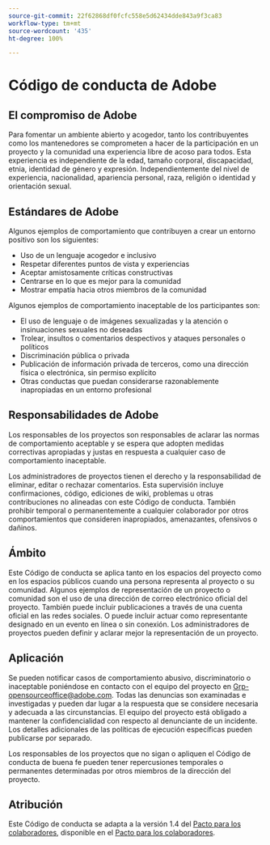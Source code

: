 ```yaml
---
source-git-commit: 22f62868df0fcfc558e5d62434dde843a9f3ca83
workflow-type: tm+mt
source-wordcount: '435'
ht-degree: 100%

---
```

# Código de conducta de Adobe

## El compromiso de Adobe

Para fomentar un ambiente abierto y acogedor, tanto los contribuyentes como los mantenedores se comprometen a hacer de la participación en un proyecto y la comunidad una experiencia libre de acoso para todos. Esta experiencia es independiente de la edad, tamaño corporal, discapacidad, etnia, identidad de género y expresión. Independientemente del nivel de experiencia, nacionalidad, apariencia personal, raza, religión o identidad y orientación sexual.

## Estándares de Adobe

Algunos ejemplos de comportamiento que contribuyen a crear un entorno positivo son los siguientes:

* Uso de un lenguaje acogedor e inclusivo
* Respetar diferentes puntos de vista y experiencias
* Aceptar amistosamente críticas constructivas
* Centrarse en lo que es mejor para la comunidad
* Mostrar empatía hacia otros miembros de la comunidad

Algunos ejemplos de comportamiento inaceptable de los participantes son:

* El uso de lenguaje o de imágenes sexualizadas y la atención o insinuaciones sexuales no deseadas
* Trolear, insultos o comentarios despectivos y ataques personales o políticos
* Discriminación pública o privada
* Publicación de información privada de terceros, como una dirección física o electrónica, sin permiso explícito
* Otras conductas que puedan considerarse razonablemente inapropiadas en un entorno profesional

## Responsabilidades de Adobe

Los responsables de los proyectos son responsables de aclarar las normas de comportamiento aceptable y se espera que adopten medidas correctivas apropiadas y justas en respuesta a cualquier caso de comportamiento inaceptable.

Los administradores de proyectos tienen el derecho y la responsabilidad de eliminar, editar o rechazar comentarios. Esta supervisión incluye confirmaciones, código, ediciones de wiki, problemas u otras contribuciones no alineadas con este Código de conducta. También prohibir temporal o permanentemente a cualquier colaborador por otros comportamientos que consideren inapropiados, amenazantes, ofensivos o dañinos.

## Ámbito

Este Código de conducta se aplica tanto en los espacios del proyecto como en los espacios públicos cuando una persona representa al proyecto o su comunidad. Algunos ejemplos de representación de un proyecto o comunidad son el uso de una dirección de correo electrónico oficial del proyecto. También puede incluir publicaciones a través de una cuenta oficial en las redes sociales. O puede incluir actuar como representante designado en un evento en línea o sin conexión. Los administradores de proyectos pueden definir y aclarar mejor la representación de un proyecto.

## Aplicación

Se pueden notificar casos de comportamiento abusivo, discriminatorio o inaceptable poniéndose en contacto con el equipo del proyecto en Grp-opensourceoffice@adobe.com. Todas las denuncias son examinadas e investigadas y pueden dar lugar a la respuesta que se considere necesaria y adecuada a las circunstancias. El equipo del proyecto está obligado a mantener la confidencialidad con respecto al denunciante de un incidente. Los detalles adicionales de las políticas de ejecución específicas pueden publicarse por separado.

Los responsables de los proyectos que no sigan o apliquen el Código de conducta de buena fe pueden tener repercusiones temporales o permanentes determinadas por otros miembros de la dirección del proyecto.

## Atribución

Este Código de conducta se adapta a la versión 1.4 del [Pacto para los colaboradores](https://www.contributor-covenant.org/), disponible en el [Pacto para los colaboradores](https://www.contributor-covenant.org/version/1/4/code-of-conduct/).

